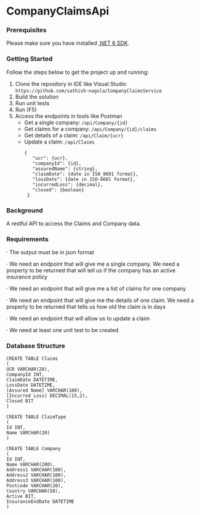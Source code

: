 # CompanyClaimsApi

### Prerequisites
Please make sure you have installed [.NET 6 SDK](https://dotnet.microsoft.com/en-us/download/dotnet/6.0).

### Getting Started
Follow the steps below to get the project up and running:
1. Clone the repository in IDE like Visual Studio
   ``` https://github.com/sathish-nagula/CompanyClaimsService ```
2. Build the solution
3. Run unit tests
4. Run (F5)
5. Access the endpoints in tools like Postman
     - Get a single company: `/api/Company/{id}`
     - Get claims for a company: `/api/Company/{id}/claims`
     - Get details of a claim: `/api/Claim/{ucr}`
     - Update a claim: `/api/Claims`
       ```
       {
          "ucr": {ucr},
          "companyId": {id},
          "assuredName": {string},
          "claimDate": {date in ISO_8601 format},
          "lossDate": {date in ISO-8601 format},
          "incurredLoss": {decimal},
          "closed": {boolean}
        }
       ```

### Background

A restful API to access the Claims and Company data.

### Requirements

· The output must be in json format

· We need an endpoint that will give me a single company. We need a property to be returned that will tell us if the company has an active insurance policy

· We need an endpoint that will give me a list of claims for one company

· We need an endpoint that will give me the details of one claim. We need a property to be returned that tells us how old the claim is in days

· We need an endpoint that will allow us to update a claim

· We need at least one unit test to be created

### Database Structure

```
CREATE TABLE Claims
(
UCR VARCHAR(20),
CompanyId INT,
ClaimDate DATETIME,
LossDate DATETIME,
[Assured Name] VARCHAR(100),
[Incurred Loss] DECIMAL(15,2),
Closed BIT
)

CREATE TABLE ClaimType
(
Id INT,
Name VARCHAR(20)
)

CREATE TABLE Company
(
Id INT,
Name VARCHAR(200),
Address1 VARCHAR(100),
Address2 VARCHAR(100),
Address3 VARCHAR(100),
Postcode VARCHAR(20),
Country VARCHAR(50),
Active BIT,
InsuranceEndDate DATETIME
)
```
